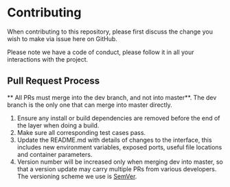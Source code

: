 # Contributing

When contributing to this repository, please first discuss the change you wish to make via issue
here on GitHub.

Please note we have a code of conduct, please follow it in all your interactions with the project.

## Pull Request Process
** All PRs must merge into the dev branch, and not into master**. The dev branch is the only one that can merge into master directly.

1. Ensure any install or build dependencies are removed before the end of the layer when doing a 
   build.
2. Make sure all corresponding test cases pass.
3. Update the README.md with details of changes to the interface, this includes new environment 
   variables, exposed ports, useful file locations and container parameters.
4. Version number will be increased only when merging dev into master, so that a version update may carry multiple PRs from various developers. The versioning scheme we use is [SemVer](http://semver.org/).
